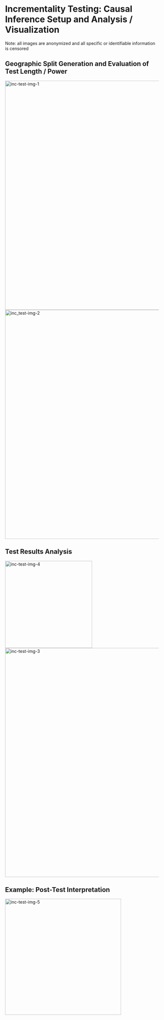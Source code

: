 # Incrementality Testing: Causal Inference Setup and Analysis / Visualization

Note: all images are anonymized and all specific or identifiable information is censored

## Geographic Split Generation and Evaluation of Test Length / Power

<img width="750" alt="inc-test-img-1" src="https://github.com/user-attachments/assets/cd7a6528-2c04-41df-a941-89de28b1d60a" />

<img width="750" alt="inc_test-img-2" src="https://github.com/user-attachments/assets/fb41cf5c-88ee-4a9b-bf50-56f6ca6aa71e" />


## Test Results Analysis

<img width="285" alt="inc-test-img-4" src="https://github.com/user-attachments/assets/245d9fe0-0778-4aef-80e1-4773878db43f" />

<img width="750" alt="inc-test-img-3" src="https://github.com/user-attachments/assets/edb178a7-f6a6-4832-89c6-2fbad8808061" />



## Example: Post-Test Interpretation

<img width="380" alt="inc-test-img-5" src="https://github.com/user-attachments/assets/f27a40ac-1886-4df6-acf9-458ee2a7d1a8" />
